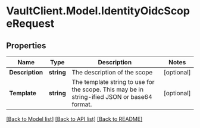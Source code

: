 # VaultClient.Model.IdentityOidcScopeRequest

## Properties

Name | Type | Description | Notes
------------ | ------------- | ------------- | -------------
**Description** | **string** | The description of the scope | [optional] 
**Template** | **string** | The template string to use for the scope. This may be in string-ified JSON or base64 format. | [optional] 

[[Back to Model list]](../README.md#documentation-for-models) [[Back to API list]](../README.md#documentation-for-api-endpoints) [[Back to README]](../README.md)

